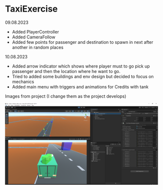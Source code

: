 # TaxiExercise

09.08.2023
 - Added PlayerController
 - Added CameraFollow
 - Added few points for passenger and destination to spawn in next after another in random places

 10.08.2023
 - Added arrow indicator which shows where player must to go pick up passenger and then the location where he want to go.
 - Tried to added some buildings and env design but decided to focus on mechanics
 - Added main menu with triggers and animations for Credits with tank


Images from project (I change them as the project develops)

![](https://github.com/jeti20/TaxiExercise/blob/main/Media/1.PNG)

